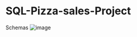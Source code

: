 # SQL-Pizza-sales-Project

Schemas
![image](https://github.com/PranjalMulane/SQL-Pizza-sales-Project/assets/52007480/81886cd3-73e9-4098-8386-45abb07a0986)






